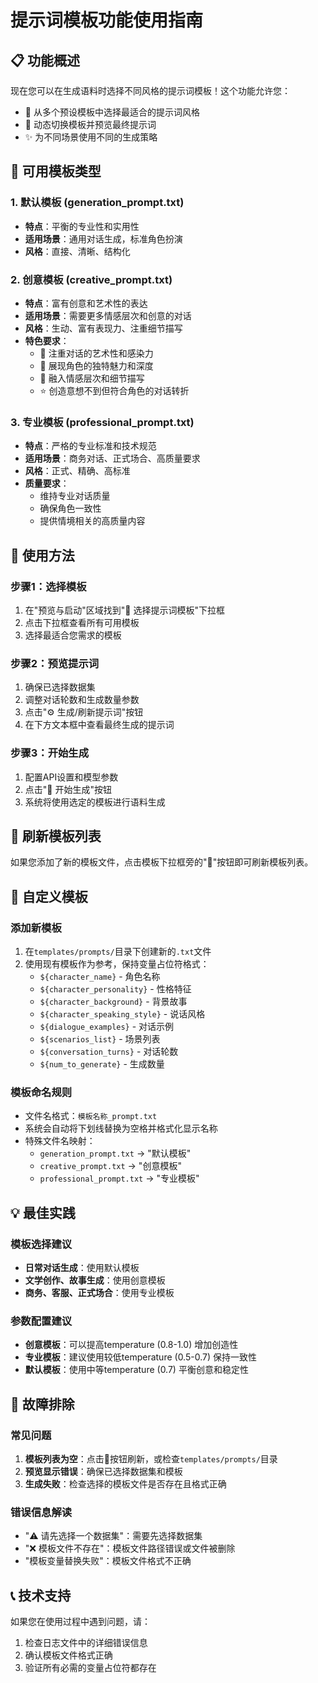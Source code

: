 # 提示词模板功能使用指南

## 📋 功能概述

现在您可以在生成语料时选择不同风格的提示词模板！这个功能允许您：

- 🎯 从多个预设模板中选择最适合的提示词风格
- 🔄 动态切换模板并预览最终提示词
- ✨ 为不同场景使用不同的生成策略

## 🎨 可用模板类型

### 1. 默认模板 (generation_prompt.txt)
- **特点**：平衡的专业性和实用性
- **适用场景**：通用对话生成，标准角色扮演
- **风格**：直接、清晰、结构化

### 2. 创意模板 (creative_prompt.txt) 
- **特点**：富有创意和艺术性的表达
- **适用场景**：需要更多情感层次和创意的对话
- **风格**：生动、富有表现力、注重细节描写
- **特色要求**：
  - 🎨 注重对话的艺术性和感染力
  - 💫 展现角色的独特魅力和深度
  - 🌈 融入情感层次和细节描写
  - ⭐ 创造意想不到但符合角色的对话转折

### 3. 专业模板 (professional_prompt.txt)
- **特点**：严格的专业标准和技术规范
- **适用场景**：商务对话、正式场合、高质量要求
- **风格**：正式、精确、高标准
- **质量要求**：
  - 维持专业对话质量
  - 确保角色一致性
  - 提供情境相关的高质量内容

## 🚀 使用方法

### 步骤1：选择模板
1. 在"预览与启动"区域找到"🎯 选择提示词模板"下拉框
2. 点击下拉框查看所有可用模板
3. 选择最适合您需求的模板

### 步骤2：预览提示词
1. 确保已选择数据集
2. 调整对话轮数和生成数量参数
3. 点击"⚙️ 生成/刷新提示词"按钮
4. 在下方文本框中查看最终生成的提示词

### 步骤3：开始生成
1. 配置API设置和模型参数
2. 点击"🚀 开始生成"按钮
3. 系统将使用选定的模板进行语料生成

## 🔄 刷新模板列表

如果您添加了新的模板文件，点击模板下拉框旁的"🔄"按钮即可刷新模板列表。

## 📁 自定义模板

### 添加新模板
1. 在`templates/prompts/`目录下创建新的`.txt`文件
2. 使用现有模板作为参考，保持变量占位符格式：
   - `${character_name}` - 角色名称
   - `${character_personality}` - 性格特征
   - `${character_background}` - 背景故事
   - `${character_speaking_style}` - 说话风格
   - `${dialogue_examples}` - 对话示例
   - `${scenarios_list}` - 场景列表
   - `${conversation_turns}` - 对话轮数
   - `${num_to_generate}` - 生成数量

### 模板命名规则
- 文件名格式：`模板名称_prompt.txt`
- 系统会自动将下划线替换为空格并格式化显示名称
- 特殊文件名映射：
  - `generation_prompt.txt` → "默认模板"
  - `creative_prompt.txt` → "创意模板"
  - `professional_prompt.txt` → "专业模板"

## 💡 最佳实践

### 模板选择建议
- **日常对话生成**：使用默认模板
- **文学创作、故事生成**：使用创意模板
- **商务、客服、正式场合**：使用专业模板

### 参数配置建议
- **创意模板**：可以提高temperature (0.8-1.0) 增加创造性
- **专业模板**：建议使用较低temperature (0.5-0.7) 保持一致性
- **默认模板**：使用中等temperature (0.7) 平衡创意和稳定性

## 🐛 故障排除

### 常见问题
1. **模板列表为空**：点击🔄按钮刷新，或检查`templates/prompts/`目录
2. **预览显示错误**：确保已选择数据集和模板
3. **生成失败**：检查选择的模板文件是否存在且格式正确

### 错误信息解读
- "⚠️ 请先选择一个数据集"：需要先选择数据集
- "❌ 模板文件不存在"：模板文件路径错误或文件被删除
- "模板变量替换失败"：模板文件格式不正确

## 📞 技术支持

如果您在使用过程中遇到问题，请：
1. 检查日志文件中的详细错误信息
2. 确认模板文件格式正确
3. 验证所有必需的变量占位符都存在 